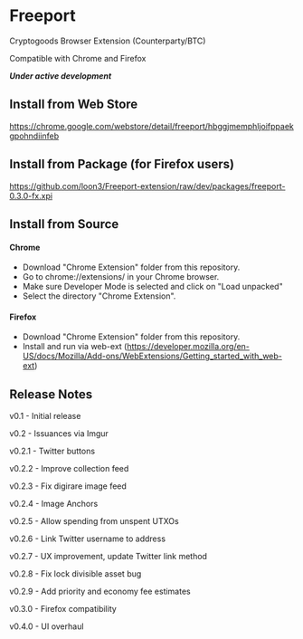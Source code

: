 # Freeport
Cryptogoods Browser Extension (Counterparty/BTC)

Compatible with Chrome and Firefox

***Under active development***

## Install from Web Store

https://chrome.google.com/webstore/detail/freeport/hbggjmemphljoifppaekgpohndiinfeb

## Install from Package (for Firefox users)

https://github.com/loon3/Freeport-extension/raw/dev/packages/freeport-0.3.0-fx.xpi

## Install from Source

#### Chrome
- Download "Chrome Extension" folder from this repository.
- Go to chrome://extensions/ in your Chrome browser. 
- Make sure Developer Mode is selected and click on "Load unpacked" 
- Select the directory "Chrome Extension".

#### Firefox
- Download "Chrome Extension" folder from this repository.
- Install and run via web-ext (https://developer.mozilla.org/en-US/docs/Mozilla/Add-ons/WebExtensions/Getting_started_with_web-ext)


## Release Notes

v0.1 - Initial release

v0.2 - Issuances via Imgur

v0.2.1 - Twitter buttons

v0.2.2 - Improve collection feed

v0.2.3 - Fix digirare image feed

v0.2.4 - Image Anchors

v0.2.5 - Allow spending from unspent UTXOs

v0.2.6 - Link Twitter username to address

v0.2.7 - UX improvement, update Twitter link method

v0.2.8 - Fix lock divisible asset bug

v0.2.9 - Add priority and economy fee estimates

v0.3.0 - Firefox compatibility

v0.4.0 - UI overhaul